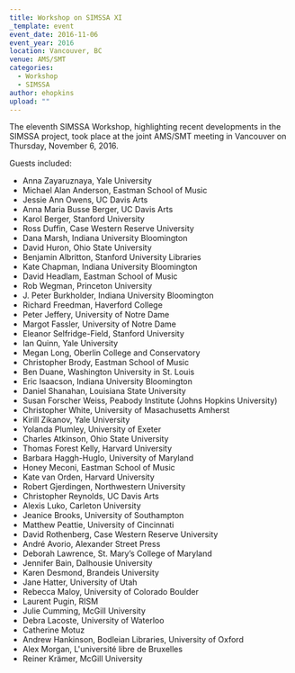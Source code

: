 ```yaml
---
title: Workshop on SIMSSA XI
_template: event
event_date: 2016-11-06
event_year: 2016
location: Vancouver, BC
venue: AMS/SMT
categories:
  - Workshop
  - SIMSSA
author: ehopkins
upload: ""
---
```


The eleventh SIMSSA Workshop, highlighting recent developments in the SIMSSA project, took place at the joint AMS/SMT meeting in Vancouver on Thursday, November 6, 2016.

Guests included:

- Anna Zayaruznaya, Yale University
- Michael Alan Anderson, Eastman School of Music
- Jessie Ann Owens, UC Davis Arts
- Anna Maria Busse Berger, UC Davis Arts
- Karol Berger, Stanford University
- Ross Duffin, Case Western Reserve University
- Dana Marsh, Indiana University Bloomington
- David Huron, Ohio State University
- Benjamin Albritton, Stanford University Libraries
- Kate Chapman, Indiana University Bloomington
- David Headlam, Eastman School of Music
- Rob Wegman, Princeton University
- J. Peter Burkholder, Indiana University Bloomington
- Richard Freedman, Haverford College
- Peter Jeffery, University of Notre Dame
- Margot Fassler, University of Notre Dame
- Eleanor Selfridge-Field, Stanford University
- Ian Quinn, Yale University
- Megan Long, Oberlin College and Conservatory
- Christopher Brody, Eastman School of Music
- Ben Duane, Washington University in St. Louis
- Eric Isaacson, Indiana University Bloomington
- Daniel Shanahan, Louisiana State University
- Susan Forscher Weiss, Peabody Institute (Johns Hopkins University)
- Christopher White, University of Masachusetts Amherst
- Kirill Zikanov, Yale University
- Yolanda Plumley, University of Exeter
- Charles Atkinson, Ohio State University
- Thomas Forest Kelly, Harvard University
- Barbara Haggh-Huglo, University of Maryland
- Honey Meconi, Eastman School of Music
- Kate van Orden, Harvard University
- Robert Gjerdingen, Northwestern University
- Christopher Reynolds, UC Davis Arts
- Alexis Luko, Carleton University
- Jeanice Brooks, University of Southampton
- Matthew Peattie, University of Cincinnati
- David Rothenberg, Case Western Reserve University
- André Avorio, Alexander Street Press
- Deborah Lawrence, St. Mary’s College of Maryland
- Jennifer Bain, Dalhousie University
- Karen Desmond, Brandeis University
- Jane Hatter, University of Utah
- Rebecca Maloy, University of Colorado Boulder
- Laurent Pugin, RISM
- Julie Cumming, McGill University
- Debra Lacoste, University of Waterloo
- Catherine Motuz
- Andrew Hankinson, Bodleian Libraries, University of Oxford
- Alex Morgan, L'université libre de Bruxelles
- Reiner Krämer, McGill University
